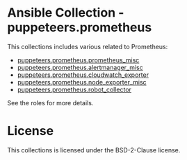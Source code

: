 # Ansible Collection - puppeteers.prometheus

This collections includes various related to Prometheus:

* [puppeteers.prometheus.prometheus_misc](roles/prometheus_misc/README.md)
* [puppeteers.prometheus.alertmanager_misc](roles/alertmanager_misc/README.md)
* [puppeteers.prometheus.cloudwatch_exporter](roles/cloudwatch_exporter/README.md)
* [puppeteers.prometheus.node_exporter_misc](roles/node_exporter_misc/README.md)
* [puppeteers.prometheus.robot_collector](roles/robot_collector/README.md)

See the roles for more details.

# License

This collections is licensed under the BSD-2-Clause license.
